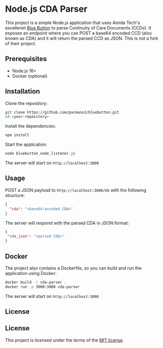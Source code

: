 # Node.js CDA Parser

This project is a simple Node.js application that uses Amida Tech's excellenet [Blue Button](https://github.com/amida-tech/blue-button) to parse Continuity of Care Documents (CCDs). It exposes an endpoint where you can POST a base64 encoded CCD (also known as CDA) and it will return the parsed CCD as JSON.  This is not a fork of their project.

## Prerequisites

- Node.js 16+
- Docker (optional)

## Installation

Clone the repository:

```bash
git clone https://github.com/pacmano1/bluebutton.git
cd <your-repository>
```

Install the dependencies:

```bash
npm install
```

Start the application:

```bash
node bluebutton_node_listener.js 
```

The server will start on `http://localhost:3000`

## Usage

POST a JSON payload to `http://localhost:3000/bb` with the following structure:

```json
{
  "cda": "<base64-encoded CDA>"
}
```

The server will respond with the parsed CDA in JSON format:

```json
{
 "cda_json": "<parsed CDA>"
}
```

## Docker

The project also contains a Dockerfile, so you can build and run the application using Docker:

```bash
docker build -t cda-parser .
docker run -p 3000:3000 cda-parser
```

The server will start on `http://localhost:3000`

## License

## License

This project is licensed under the terms of the [MIT license](LICENSE).



